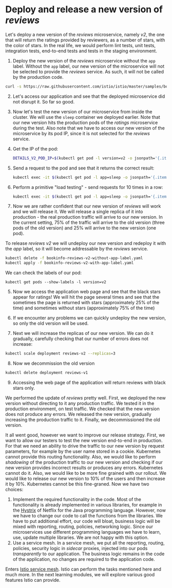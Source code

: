 # Deploy and release a new version of _reviews_

Let's deploy a new version of the _reviews_ microservice, namely _v2_, the one that will return the ratings provided by reviewers, as a number of stars, with the color of stars. In the real life, we would perform lint tests, unit tests, integration tests, end-to-end tests and tests in the staging environment.

1. Deploy the new version of the _reviews_ microservice without the `app` label. Without the `app` label, our new version of the microservice will not be selected to provide the _reviews_ service. As such, it will not be called by the production code.
  ```bash
  curl -s https://raw.githubusercontent.com/istio/istio/master/samples/bookinfo/platform/kube/bookinfo-reviews-v2.yaml | grep -v 'app: reviews' | kubectl apply -f -
  ```

2. Let's access our application and see that the deployed microservice did not disrupt it. So far so good.

3. Now let's test the new version of our microservice from inside the cluster. We will use the `sleep` container we deployed earlier. Note that our new version hits the production pods of the _ratings_ microservice during the test. Also note that we have to access our new version of the microservice by its pod IP, since it is not selected for the _reviews_ service.

  1. Get the IP of the pod:
     ```bash
     DETAILS_V2_POD_IP=$(kubectl get pod -l version=v2 -o jsonpath='{.items[0].status.podIP}')
     ```
  2. Send a request to the pod and see that it returns the correct result:  
     ```bash
     kubectl exec -it $(kubectl get pod -l app=sleep -o jsonpath='{.items[0].metadata.name}') -- curl $DETAILS_V2_POD_IP:9080/reviews/7
     ```
  3. Perform a primitive "load testing" - send requests for 10 times in a row:

     ```bash
     kubectl exec -it $(kubectl get pod -l app=sleep -o jsonpath='{.items[0].metadata.name}') -- sh -c "for i in `seq -s" " 1 10`; do curl -o /dev/null -s -w '%{http_code}\n' $DETAILS_V2_POD_IP:9080/reviews/7; done"
     ```
4. Now we are rather confident that our new version of _reviews_ will work and we will release it. We will release a single replica of it into production - the real production traffic will arrive to our new version. In the current setting, 75% of the traffic will arrive to the old version (three pods of the old version) and 25% will arrive to the new version (one pod).

  To release _reviews v2_ we will undeploy our new version and redeploy it with the _app_ label, so it will become addressable by the _reviews_ service.

  ```bash
  kubectl delete -f bookinfo-reviews-v2-without-app-label.yaml
  kubectl apply -f bookinfo-reviews-v2-with-app-label.yaml
  ```

  We can check the labels of our pod:
  ```
  kubectl get pods --show-labels -l version=v2
  ```
5. Now we access the application web page and see that the black stars appear for ratings! We will hit the page several times and see that the sometimes the page is returned with stars (approximately 25% of the time) and sometimes without stars (approximately 75% of the time)

6. If we encounter any problems we can quickly undeploy the new version, so only the old version will be used.

7. Next we will increase the replicas of our new version. We can do it gradually, carefully checking that our number of errors does not increase:
  ```bash
  kubectl scale deployment reviews-v2 --replicas=3
  ```
8. Now we decommission the old version
  ```bash
  kubectl delete deployment reviews-v1
  ```

9. Accessing the web page of the application will return reviews with black stars only.

We performed the update of _reviews_ pretty well. First, we deployed the new version without directing to it any production traffic. We tested it in the production environment, on test traffic. We checked that the new version does not produce any errors. We released the new version, gradually increasing the production traffic to it. Finally, we decommissioned the old version.

It all went good, however we want to improve our release strategy. First, we want to allow our testers to test the new version end-to-end in production. For that we need an ability to drive the traffic to our new version by request parameters, for example by the user name stored in a cookie. Kubernetes cannot provide this routing functionality. Also, we would like to perform _shadowing_ of the production traffic to our new version and checking if our new version provides incorrect results or produces any errors. Kubernetes cannot do it. Also, we would like to be more fine grained with our rollout. We would like to release our new version to 10% of the users and then increase it by 10%. Kubernetes cannot be this fine-graned.
Now we have two choices:
1. Implement the required functionality in the code. Most of the functionality is already implemented in various libraries, for example in the [Hystrix](https://github.com/Netflix/Hystrix) of Netflix for the Java programming language. However, now we have to change our code to call the functions from the libraries. We have to put additional effort, our code will bloat, business logic will be mixed with reporting, routing, policies, networking logic. Since our microservices use different programming languages we have to learn, use, update multiple libraries. We are not happy with this option.
2. Use a service mesh. In a service mesh, we put all the reporting, routing, policies, security logic in _sidecar_ proxies, injected into our pods *transparently* to our application. The business logic remains in the code of the application, no changes are required to the application code.

Enters [Istio service mesh](istio.io). Istio can perform the tasks mentioned here and much more. In the next learning modules, we will explore various good features Istio can provide.
